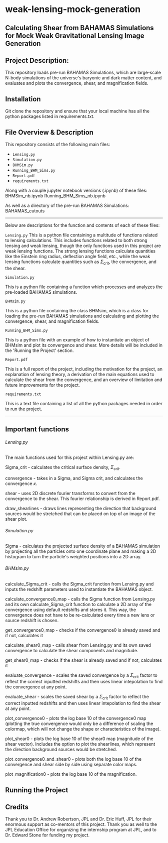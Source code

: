 # weak-lensing-mock-generation

## Calculating Shear from BAHAMAS Simulations for Mock Weak Gravitational Lensing Image Generation

## Project Description:
This repository loads pre-run BAHAMAS Simulations, which are large-scale N-body simulations of the universe's baryonic and dark matter content, and evaluates and plots the convergence, shear, and magnification fields.

## Installation
Git clone the repository and ensure that your local machine has all the python packages listed in requirements.txt.

## File Overview & Description
This repository consists of the following main files:
- `Lensing.py`
- `Simulation.py`
- `BHMSim.py`
- `Running_BHM_Sims.py`
- `Report.pdf`
- `requirements.txt`


Along with a couple jupyter notebook versions (.ipynb) of these files:
BHMSim_nb.ipynb
Running_BHM_Sims_nb.ipynb

As well as a directory of the pre-run BAHAMAS Simulations:
BAHAMAS_cutouts

---

Below are descriptions for the function and contents of each of these files:

`Lensing.py`
This is a python file containing a multitude of functions related to lensing calculations. This includes functions related to both strong lensing and weak lensing, though the only functions used in this project are weak lensing functions. The strong lensing functions calculate quantities like the Einstein ring radius, deflection angle field, etc., while the weak lensing functions calculate quantities such as $\Sigma_{\mathrm{crit}}$, the convergence, and the shear.

`Simulation.py`

This is a python file containing a function which processes and analyzes the pre-loaded BAHAMAS simulations.

`BHMsim.py`

This is a python file containing the class BHMsim, which is a class for loading the pre-run BAHAMAS simulations and calculating and plotting the convergence, shear, and magnification fields.

`Running_BHM_Sims.py`

This is a python file with an example of how to instantiate an object of BHMsim and plot its convergence and shear. More details will be included in the 'Running the Project' section.

`Report.pdf`

This is a full report of the project, including the motivation for the project, an explanation of lensing theory, a derivation of the main equations used to calculate the shear from the convergence, and an overview of limitation and future improvements for the project.

`requirements.txt`

This is a text file containing a list of all the python packages needed in order to run the project.

---
## Important functions

###### Lensing.py
The main functions used for this project within Lensing.py are:

Sigma_crit - calculates the critical surface density, $\Sigma_{\mathrm{crit}}$.

convergence - takes in a Sigma, and Sigma crit, and calculates the convergence $\kappa$.

shear - uses 2D discrete fourier transforms to convert from the convergence to the shear. This fourier relationship is derived in Report.pdf.

draw_shearlines - draws lines representing the direction that background sources would be stretched that can be placed on top of an image of the shear plot.



###### Simulation.py

Sigma - calculates the projected surface density of a BAHAMAS simulation by projecting all the particles onto one coordinate plane and making a 2D histogram to turn the particle's weighted positions into a 2D array.


###### BHMsim.py
calculate_Sigma_crit - calls the Sigma_crit function from Lensing.py and inputs the redshift parameters used to instantiate the BAHAMAS object.

calculate_convergence0_map - calls the Sigma function from Lensing.py and its own calculate_Sigma_crit function to calculate a 2D array of the convergence using default redshifts and stores it. This way, the convergence does not have to be re-calculated every time a new lens or source redshift is chosen.

get_convergence0_map - checks if the convergence0 is already saved and if not, calculates it

calculate_shear0_map - calls shear from Lensing.py and its own saved convergence to calculate the shear components and magnitude.

get_shear0_map - checks if the shear is already saved and if not, calculates it

evaluate_convergence - scales the saved convergence by a $\Sigma_{\mathrm{crit}}$ factor to reflect the correct inputted redshifts and then uses linear intepolation to find the convergence at any point.

evaluate_shear - scales the saved shear by a $\Sigma_{\mathrm{crit}}$ factor to reflect the correct inputted redshifts and then uses linear intepolation to find the shear at any point.

plot_convergence0 - plots the log base 10 of the convergence0 map (plotting the true convergence would only be a difference of scaling the colormap, which will not change the shape or characteristics of the image).

plot_shear0 - plots the log base 10 of the shear0 map (magnitude of the shear vector). Includes the option to plot the shearlines, which represent the direction background sources would be stretched.

plot_convergence0_and_shear0 - plots both the log base 10 of the convergence and shear side by side using separate color maps.

plot_magnification0 - plots the log base 10 of the magnification.





## Running the Project

## Credits
Thank you to Dr. Andrew Robertson, JPL and Dr. Eric Huff, JPL for their enormous support as co-mentors of this project. Thank you as well to the JPL Education Office for organizing the internship program at JPL, and to Dr. Edward Stone for funding my project.
